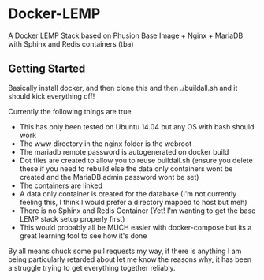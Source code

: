 # Docker-LEMP

A Docker LEMP Stack based on Phusion Base Image + Nginx + MariaDB with Sphinx and Redis containers (tba)

## Getting Started

Basically install docker, and then clone this and then ./buildall.sh and it should kick everything off! 

Currently the following things are true

* This has only been tested on Ubuntu 14.04 but any OS with bash should work
* The www directory in the nginx folder is the webroot
* The mariadb remote password is autogenerated on docker build
* Dot files are created to allow you to reuse buildall.sh (ensure you delete these if you need to rebuild else the data only containers wont be created and the MariaDB admin password wont be set)
* The containers are linked
* A data only container is created for the database (I'm not currently feeling this, I think I would prefer a directory mapped to host but meh)
* There is no Sphinx and Redis Container (Yet! I'm wanting to get the base LEMP stack setup properly first)
* This would probably all be MUCH easier with docker-compose but its a great learning tool to see how it's done

By all means chuck some pull requests my way, if there is anything I am being particularly retarded about let me know the reasons why, it has been a struggle trying to get everything together reliably.


